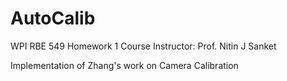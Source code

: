 # AutoCalib
WPI RBE 549 Homework 1
Course Instructor: Prof. Nitin J Sanket

Implementation of Zhang's work on Camera Calibration
